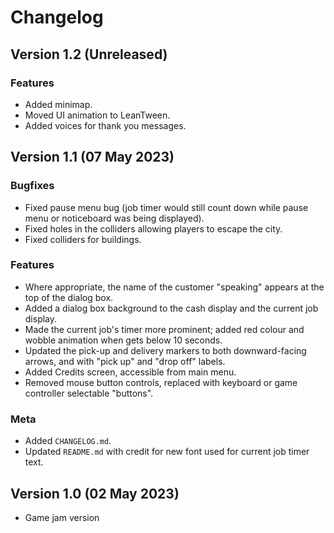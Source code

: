 # Changelog

## Version 1.2 (Unreleased)
### Features
- Added minimap.
- Moved UI animation to LeanTween.
- Added voices for thank you messages.

## Version 1.1 (07 May 2023)
### Bugfixes
- Fixed pause menu bug (job timer would still count down while pause menu or noticeboard was being displayed).
- Fixed holes in the colliders allowing players to escape the city.
- Fixed colliders for buildings.

### Features
- Where appropriate, the name of the customer "speaking" appears at the top of the dialog box.
- Added a dialog box background to the cash display and the current job display.
- Made the current job's timer more prominent; added red colour and wobble animation when gets below 10 seconds.
- Updated the pick-up and delivery markers to both downward-facing arrows, and with "pick up" and "drop off" labels.
- Added Credits screen, accessible from main menu.
- Removed mouse button controls, replaced with keyboard or game controller selectable "buttons".

### Meta
- Added `CHANGELOG.md`.
- Updated `README.md` with credit for new font used for current job timer text.

## Version 1.0 (02 May 2023)
- Game jam version